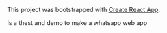 This project was bootstrapped with [Create React App](https://github.com/facebook/create-react-app).

Is a thest and demo to make a whatsapp web app
